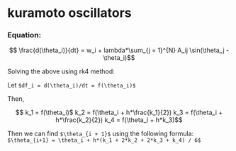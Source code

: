 # kuramoto oscillators

### Equation:

```math	
	\frac{d(\theta_i)}{dt} = w_i + lambda*\sum_{j = 1}^{N} A_ij \sin(\theta_j - \theta_i)
```
	
Solving the above using rk4 method:

Let `$df_i = d(\theta_i)/dt = f(\theta_i)$`
	
Then,

```math
	k_1 = f(\theta_i)$
	
	k_2 = f(\theta_i + h*\frac{k_1}{2})
	
	k_3 = f(\theta_i + h*\frac{k_2}{2})
	
	k_4 = f(\theta_i + h*k_3)
```
	
Then we can find `$\theta_{i + 1}$` using the following formula: `$\theta_{i+1} = \theta_i + h*(k_1 + 2*k_2 + 2*k_3 + k_4) / 6$`

